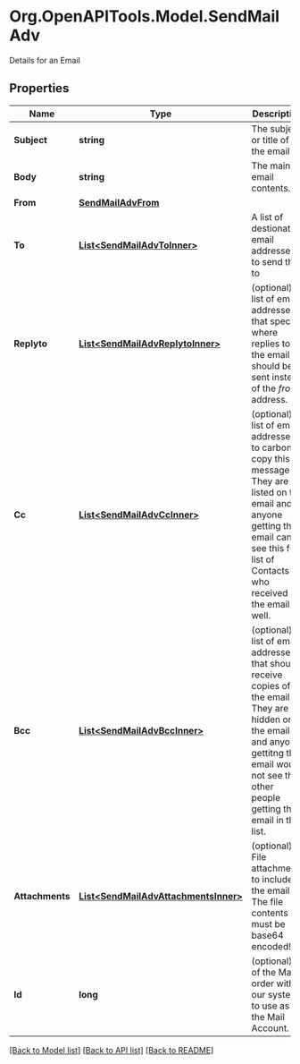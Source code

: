 # Org.OpenAPITools.Model.SendMailAdv
Details for an Email

## Properties

Name | Type | Description | Notes
------------ | ------------- | ------------- | -------------
**Subject** | **string** | The subject or title of the email | 
**Body** | **string** | The main email contents. | 
**From** | [**SendMailAdvFrom**](SendMailAdvFrom.md) |  | 
**To** | [**List&lt;SendMailAdvToInner&gt;**](SendMailAdvToInner.md) | A list of destionation email addresses to send this to | 
**Replyto** | [**List&lt;SendMailAdvReplytoInner&gt;**](SendMailAdvReplytoInner.md) | (optional) A list of email addresses that specify where replies to the email should be sent instead of the _from_ address. | [optional] 
**Cc** | [**List&lt;SendMailAdvCcInner&gt;**](SendMailAdvCcInner.md) | (optional) A list of email addresses to carbon copy this message to.  They are listed on the email and anyone getting the email can see this full list of Contacts who received the email as well. | [optional] 
**Bcc** | [**List&lt;SendMailAdvBccInner&gt;**](SendMailAdvBccInner.md) | (optional) list of email addresses that should receive copies of the email.  They are hidden on the email and anyone gettitng the email would not see the other people getting the email in this list. | [optional] 
**Attachments** | [**List&lt;SendMailAdvAttachmentsInner&gt;**](SendMailAdvAttachmentsInner.md) | (optional) File attachments to include in the email.  The file contents must be base64 encoded! | [optional] 
**Id** | **long** | (optional)  ID of the Mail order within our system to use as the Mail Account. | [optional] 

[[Back to Model list]](../README.md#documentation-for-models) [[Back to API list]](../README.md#documentation-for-api-endpoints) [[Back to README]](../README.md)

